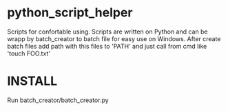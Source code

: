 # python_script_helper
Scripts for confortable using.
Scripts are written on Python and can be wrapp by batch_creator to batch file for easy use on Windows.
After create batch files add path with this files to 'PATH' and just call from cmd like 'touch FOO.txt'

# INSTALL
Run batch_creator/batch_creator.py